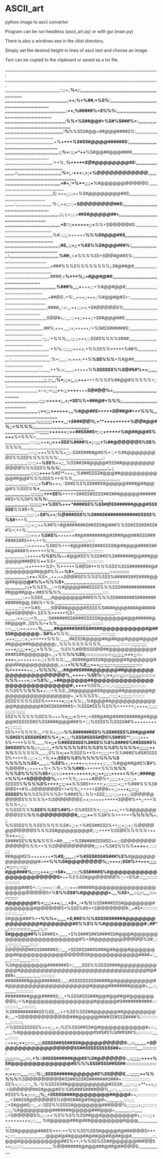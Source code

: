 # ASCII_art
python image to ascii converter

Program can be run headless (ascii_art.py) or with gui (main.py)

There is also a windows exe in the /dist directory.

Simply set the desired height in lines of ascii text and choose an image.

Text can be copied to the clipboard or saved as a txt file.

,,,,,,,,,,,,,,,,,,,,,,,,,,,,,,,,,,,,,,,,,,,,,,,,,,,,,,,,,,,,,,,,,,,,,,,,,,,,,,,,,,,,,,,,,,,,,,,,,,,,,,,,,,,,,,,,,,,,,,,,,,,,,
,,,,,,,,,,,,,,,,,,,,,,,,,,,,,,,,,,,,,,,,,,,,,,,,,,,,,,,,,,,,,,,,,,,,,,,,,,,,,,,,,,,,,,,,,,,,,,,,,,,,,,,,,,,,,,,,,,,,,,,,,,,,,
,,,,,,,,,,,,,,,,,,,,,,,,,,,,,,,,,,,,,,,,,,,,,::;;+:;**%*+;:,,,,,,,,,,,,,,,,,,,,,,,,,,,,,,,,,,,,,,,,,,,,,,,,,,,,,,,,,,,,,,,,,,
,,,,,,,,,,,,,,,,,,,,,,,,,,,,,,,,,,,,,,,,,,,,;++;*%+%##*;+%S%:,,,,,,,,,,,,,,,,,,,,,,,,,,,,,,,,,,,,,,,,,,,,,,,,,,,,,,,,,,,,,,,,
,,,,,,,,,,,,,,,,,,,,,,,,,,,,,,,,,,,,,,,,,,,:+*+;%#####%+*S%*%%*:,,,,,,,,,,,,,,,,,,,,,,,,,,,,,,,,,,,,,,,,,,,,,,,,,,,,,,,,,,,,,
,,,,,,,,,,,,,,,,,,,,,,,,,,,,,,,,,,,,,,,,,,;%%+*%S##@@#+%S#%S###%+:,,,,,,,,,,,,,,,,,,,,,,,,,,,,,,,,,,,,,,,,,,,,,,,,,,,,,,,,,,,
,,,,,,,,,,,,,,,,,,,,,,,,,,,,,,,,,,,,,,,,,:%**%%SSS#@@*+##@@@####S%:,,,,,,,,,,,,,,,,,,,,,,,,,,,,,,,,,,,,,,,,,,,,,,,,,,,,,,,,,,
,,,,,,,,,,,,,,,,,,,,,,,,,,,,,,,,,,,,,,,;+*%**+*+++%S#SS#@@@@######S:,,,,,,,,,,,,,,,,,,,,,,,,,,,,,,,,,,,,,,,,,,,,,,,,,,,,,,,,,
,,,,,,,,,,,,,,,,,,,,,,,,,,,,,,,,,,,,,,:;%*+:::;+*++**%S#@@##@@@####*,,,,,,,,,,,,,,,,,,,,,,,,,,,,,,,,,,,,,,,,,,,,,,,,,,,,,,,,,
,,,,,,,,,,,,,,,,,,,,,,,,,,,,,,,,,,,,,,,:++%*,:**%*+++**S@#@@@@@@@@#S:,,,,,,,,,,,,,,,,,,,,,,,,,,,,,,,,,,,,,,,,,,,,,,,,,,,,,,,,
,,,,,,,::,,,,,,,,,,,,,,,,,,,,,,,,,,,,,,;%+;,:+*++:;+;+*%@@@@@@@@@@@@*,,,,,,,,,,,,,,,,,,,,,,,,,,,,,,,,,,,,,,,,,,,,,,,,,,,,,,,,
,,,,,,,,,,,,,,,,,,,,,,,,,,,,,,,,,,,,,,,+#+,:+%*+;;:;+**%#@@@@@@@@@@@S:,,,,,,,,,,,,,,,,,,,,,,,,,,,,,,,,,,,,,,,,,,,,,,,,,,,,,,,
,,,,,,,,,,,,,,,,,,,,,,,,,,,,,,,,,,,,,,,*S;:++*+;;;:;++*%S#@@@@@@@@##S;,,,,,,,,,,,,,,,,,,,,,,,,,,,,,,,,,,,,,,,,,,,,,,,,,,,,,,,
,,,,,,,,:,,,,,,,,,,,,,,,,,,,,,,,,,,,,,:*%:,;+*+;;:::;+***S@@@@@@@@##S:,,,,,,,,,,,,,,,,,,,,,,,,,,,,,,,,,,,,,,,,,,,,,,,,,,,,,,,
,,,,,,,,,,,,,,,,,,,,,,,,,,,,,,,,,,,,,,:;*:,:;***+;;:;+***##S#@@@@@##+,,,,,,,,,,,,,,,,,,,,,,,,,,,,,,,,,,,,,,,,,,,,,,,,,,,,,,,,
,,,,,,,,,,,,,,,,,,,,,,,,,,,,,,,,,,,,,,,+S:::;++++++;;+**%%*+S@@@@@#S:,,,,,,,,,,,,,,,,,,,,,,,,,,,,,,,,,,,,,,,,,,,,,,,,,,,,,,,,
,,,,,,,,,,,,,,,,,,,,,,,,,,,,,,,,,,,,,,,%#::;;;;;++++++**%%*%S#@@@##S,,,,,,,,,,,,,,,,,,,,,,,,,,,,,,,,,,,,,,,,,,,,,,,,,,,,,,,,,
,,,,,,,,,,,,,,,,,,,,,,,,,,,,,,,,,,,,,,;#S,,:;+;;+******%SS%%S#@@@###%:,,,,,,,,,,,,,,,,,,,,,,,,,,,,,,,,,,,,,,,,,,,,,,,,,,,,,,,
,,:,,,,,,,,,,,,,,,,,,,,,,,,,,,,,,,,,,,%##:,::+**%%***%%SS*+*S@@#@##S%*:,,,,,,,,,,,,,,,,,,,,,,,,,,,,,,,,,,,,,,,,,,,,,,,,,,,,,,
,,,,,,,,,,,,,,,,,,,,,,,,,,,,,,,,,,,,,+###%***%%S%%%%%%%%*;;*S#@##@#*,,,,,,,,,,,,,,,,,,,,,,,,,,,,,,,,,,,,,,,,,,,,,,,,,,,,,,,,,
,,,,,,,,,,,,,,,,,,,,,,,,,,,,,,,,,,,,:####*;+**%*******%*;;+*#@@#@##*:,,,,,,,,,,,,,,,,,,,,,,,,,,,,,,,,,,,,,,,,,,,,,,,,,,,,,,,,
,,,,,,,,,,,,,,,,,,,,,,,,,,,,,,,,,,,,%###%,,*;,+**+++***;:;+%#@@#@@#*;,,,,,,,,,,,,,,,,,,,,,,,,,,,,,,,,,,,,,,,,,,,,,,,,,,,,,,,,
,,,,,,,,,,,,,,,,,,,,,,,,,,,,,,,,,,,+##@S:,+%:,,+++;;++*+;;*%#@@#@#S+::,,,,,,,,,,,,,,,,,,,,,,,,,,,,,,,,,,,,,,,,,,,,,,,,,,,,,,,
,,,,,,,,,,,,,,,,,,,,,,,,,,,,,,,,,,;####;,::+:,,:++;:;+*+;+*S#@@@@@S%;,,,,,,,,,,,,,,,,,,,,,,,,,,,,,,,,,,,,,,,,,,,,,,,,,,,,,,,,
,,,,,,,,,,,,,,,,,,,,,,,,,,,,,,,,,;S@@#+,::,,,::;++;;+++;;+*S##@@@##S*:,,,,,,,,,,,,,,,,,,,,,,,,,,,,,,,,,,,,,,,,,,,,,,,,,,,,,,,
,,,,,,,,,,,,,,,,,,,,,,,,,,,,,,,:*##%*;+++,,,,:;+;+++*++;:+%S#SS######S:,,,,,,,,,,,,,,,,,,,,,,,,,,,,,,,,,,,,,,,,,,,,,,,,,,,,,,
,,,,,,,,,,,,,,,,,,,,,,,,,,,,,,::;;,,:+%%%;,,,:;;;:;+++;:;*SS#S%%%%S###*:,,,,,,,,,,,,,,,,,,,,,,,,,,,,,,,,,,,,,,,,,,,,,,,,,,,,,
,,,,,,,,,,,,,,,,,,,,,,,,,,,,,,,,,,,,:+%*%*;::;;;;;;++++;+%%*SS%%*****%##%;,,,,,,,,,,,,,,,,,,,,,,,,,,,,,,,,,,,,,,,,,,,,,,,,,,,
,,,,:,,,,,,,,,,,,,,,,,,,,,,,,,,,,,,,,:*%+;:,,,,,:+;+++;++%**%SS%%%**+%#@##*,,,,,,,,,,,,,,,,,,,,,,,,,,,,,,,,,,,,,,,,,,,,,,,,,,
,,,,,,,,,,,,,,,,,,,,,,,,,,,,:,,,,,,,;++%;+;,,,,,,;+++*++*%**%SSSSSS%%S@#S#%*++;,,,,,,,,,,,,,,,,,,,,,,,,,,,,,,,,,,,,,,,,,,,,,,
,,,,,,,,,,,,,,,,,,,,,,,,,,,;;,:;:,,;*%*;:;+;,,:;++*****+**+++***%%%S%##@@#%%%%%+;::,,,,,,,,,,,,,,,,,,,,,,,,,,,,,,,,,,,,,,,,,,
,,,,,,,,,,,,,,,,,,,,,,,,,,;+::+*;;+***:,;;++:;;++******++****+++****S@#@@%*********+,,,,,,,,,,,,,,,,,,,,,,,,,,,,,,,,,,,,,,,,,
,,,,,,,,,,,,,,,,,,,,,,,,:;;;:+++++***;,,+;*SS%%+********************###@#*+******%%%;,,,,,,,,,,,,,,,,,,,,,,,,,,,,,,,,,,,,,,,,
,,,,,,,,,,,,,,,,,,,,,,,:;++;;;++++*++:,,;%#@@##S++******+++********S@##@#+++***%**%%*,,,,,,,,,,,,,,,,,,,,,,,,,,,,,,,,,,,,,,,,
,,,,,,,,,,,,,,,,,,,,,,:;;;;;;;;;;++++,,;+*S###@@%;+****+++++**++++%@@#@@#%;;+***%*%%%;,,,,,,,,,,,,,,,,,,,,,,,,,,,,,,,,,,,,,,,
,,,,,,,,,,,,,,,,,,,,,::::;;;;;;++++++:;+*+*##SS##S*+***;::;++++++%#@##@@#S%+++**%*%%%+,,,,,,,,,,,,,,,,,,,,,,,,,,,,,,,,,,,,,,,
,,,,,,,,,,,,,,,,,,,,:::::;;;;++*****+;;+++*SSS%####%***+;::;;;+%##@@@@@@S%SS%***%*%%%*,,,,,,,,,,,,,,,,,,,,,,,,,,,,,,,,,,,,,,,
,,,,,,,,,,,,,,,,,,,:::::;;;+++*%%%%*+;;;;:*SS#S####@#S%+::;+*%##@@@@@@@@S%%SSS%%*%%%%%:,,,,,,,,,,,,,,,,,,,,,,,,,,,,,,,,,,,,::
,,,,,,,,,,,,,,,,,,:;;:::;++***%SS%**++;;,,%SS##S##@@@@#SSS##@@@@@@@@@@@@%*%%SSS%***%%%:,,,,,,,,,,,,,,,,,,,,,,,,,,,,,,,,,:,,:,
,,,,,,,,,,,,,,,,,,:;:::;++++**%#S***+++;,,%###SSSS#@@@##@@@@@@@@@@@##@@#%*%%SSS%**%%%*,,,,,,,,,,,,,,,,,,,,,,,,,,,,,,,,,,,,,,,
,,,,,,,,,,,,,,,,,,,:::;:;;;+**%#%***+++;::S##S%S%SS###S#@@@@@####@##@@@#%**%SSS%****%+,,,,,,,,,,,,,,,,,,,,,,,,,,,,,,,,,,,,,,,
,,,,,,,,,,,,,,,,,,:;;:;;;;;+**SS%****+++++S##SS#SSSS##S###@@@@@########S**%%S#%***%%%:,,,,,,,,,,,,,,,,,,,,,,,,,,,,,,,,,,,,:,,
,,,,,,,,,,,,,,,,,:;;;;;;;;++*%SS%*****+++*####SS%%SS#@SS######@@@#SSSSSS**%%##***+*%*,,,,,,,,,,,,,,,,,,,,,,,,,,,,,,,,,,,,,:,,
,,,,,,,,,,,,,,,,,,:;;;;::;+**S#%******++;%@###SSS%%S###S############SSSSS%%S#**+++*%*,,,,,,,,,,,,,,,,,,,,,,,,,,,,,,,,,,,,,,,,
,,,,,,,,,,,,,,,,::;;;+;;;++*%##%*******+*#@#######S##SSS#@###%%SS#SSS#S#SS##%*+;+*+%*:,,,,,,,,,,,,,,,,,,,,,,,,,,,,,,,,,,,,:::
,,,,,,,,,,,,,,,,::;;;++;+**%S#S%**++++++##@########@#S###@@###SSS#######S##S**+;+*+%*;,,,,,,,,,,,,,,,,,,,,,,,,,,,,,:,:,::::::
,,,,,,,,,,,,,,,,::;++++++*%S#S%****+++*#@@###SS###SSSS#@##@@@####S####@####%**++++*%%;,,,,,,,,,,,,,,,,,,,,,,,,,,:,,::::::::::
,,,,,,,,,,,,,,,,:;+++++***%%S%%****++*#@@#SS%%SS##S%S#######@@###@@@@@@###@S%**++**%S+,,,,,,,,,,,,,,,,,,,,,,,,,::::::::::::::
,,,,,,,,,,,,,,,,:+++++**%S+,*%*+++++%#@S#**%%*%SSS%SSS########@#@@@@@@@##@@#%%*++**%S+,,,,,,,,,,,,,,,,,,,,,,,,,::::::::::::::
,,,,,,,,,,,,,,,:;++**+*%S*,,,++;++*S@@#SS*%%%S%SSS%#####S##S####@@@##@@@**@#%%*+*%%%S*,,,,,,,,,,,,,,,,,,,,,,,,,,,,:::::::::::
,,,,,,,,,,,,,,::;+**%*%S%,,,,::+%#@@@@###SSSS%%%SSS###############@@##@@+:##S%***%**%%,,,,,,,,,,,,,,,,,,,,,,,,,,,,,,,,,,:::::
,,,,,,,,,,,,,,:;++*%SSS*,,,,,,;#@@@@@@@###S%%%%SS#######S#############@@*,S#S%****+*%%:,,,,,,,,,,,,,,,,,,,,,,,,,,,,,,,,,,,,,,
,,,,,,,,,,,:::;;++*%#S;,,,,,,,;S@@##@@@@#SSSS%S####@@@####@######@#S@@@@+.*SS%%*****%S+,,,,,,,,,,,,,,,,,,,,,,,,,,,,,,,,,:::::
,,,,,,,,,:++;;;;;;+*%*,,,,,,,,:S######SS####SSSSS#@@@@@@#@@######@##@@@#:.;SS%%+**+**%%,,,,,,,,,,,,,,,,,,,,,,,,,,,,::::::::::
:::::,,,,:;;++;++++**%*,,,,,,,,*##@####S##SS##S##@@@@@@@@@@#@##SS#@@@@@@:.:S#%*+***%*%%;,,,,,,,,,,,,,,,,,,,,,,,,,::::::::;;;;
;+++;;;,,::;+;;++++**%%%:,,,,,,;##SSS#@@@@##@##@@#@@@#@@@###@@@###@@@@@@;.,*%%%*%%%%%%%*,,,,,,,,,,,,,,,:::::::::::;;;;;;:;;;;
+++***+;:;;;;++;;;;+**%%%:,,,,,:%S%*%#@@SSS@@##@@@@@@@@@@@#####S##@@@@@@+.,;+*%%***%%%SS;:::::::::::::::::::;;;;;;;;+++;;::::
*+++***+;++++++++:;;+*%%%%:,,,,,;#S###@#SSS#@@@@@##@@@@@@#@@###@@@@@@@@@*,,+;+****+*%%%S*;;;+++;;;:;;;;:::;;;;;;;;;;;;;;:::::
%**++++**++***+*+;;:+**%%%%:,,,:*##@##S####@@@@@@##@@@@@@@@@@@@@@@@@@@@@%,,*++++**+**%SS%::;;++;;:::;;;::::;;;;;;;;::::::::::
%%%**+++*********+;::+***%S%:,,,+##@@@@@@##@@@@@@@@@@@@@@@@@@@@@@@@@@@@@#:,+**++**+**%SS%:,::::::,:::;;;;;;;;;;;;;:::::::::::
%%SS%%***%%%*+****+;::;+*%%S*:,,*S#@@@@@#S#@@@@##@@@@@@#@@@@@@@@@@@@@@@@@+.;***+****%%%S%:,,,,,,,,::::;;;+;;;;;;;;;::::::::::
SSSS%%%%SSS%********+;::;+**%%*:;,;%#@@@##@@@@@@@@@@@@@#@@@@@@#S#SS#S####S+;*%SSS#SS%%S%%++++++;;++++;:;;;;;:;;;;;;;:::;;;;;;
SSS%%*%%%%SS%%*+++*%**+;;;;+**%**;;+S##@##@####S#####@##@@@@#SSSSSS#S%SS####@@@###%+:;*:;%SSSS%%SSSS##%*+*++++++++;;::::;;;;;
SS%*++****%%%%*:,,,+*%%*+;;;;+***%%S######SS%%SS##SSS%*S##@@###%*S#SS*%SSSS#S#S%%*+;;+;.;*,:%SSS#SSSS#@S%S##SS****;;::::;;+++
S%*++**%%****%*,,,,,,;*%***+;;+*****%##SSSSSS%S#SS%*%S%S###S%##SSS#S%S#SSSS%%*%*;:::,;;,:;,,+%%%%%%S%%%S%%%S%%%*%%*+;;;;;;;++
%%******%%%%%%*,,,,,,.;S%%***+;++****%SSS%**%*++;;;;;;++%%###S*%#S#SSSSS%*++**%*:::;:;+:;*:,+%*;**++;*SSS%****%S***%%%%%%%%%S
%%%%******%%SS+,,,,,:,:%SS%***+;;++***++**++;+++++;;::,,:;%#@@##@#S%**S**#%%@@@#+;;+++++*%+;*%%+*%**%%##S**++++**%*%%*****%%%
%%%S%***%%%%SS+:;::::::++++**+**+++++;+;;++;;;:;+++++*%%+:;*####@*+%%*%+*S@@@@@%;**++*++****%%;;;++++*#@@%+;;;;;;;++;;;;::;;+
SSSSS%**%%%%S%++++;;:;;++**%%S#S**+++;+;:;;;;;;;*+;;;+%###%%%S#@@S**#%*+*S@@@@@@S++****+***%%*;;+++++S@@#*++;;;+++***+;;:::;;
SSSSS%%***%%S%S%%%S+%###S%*;:%%+SSS*;;;;;;::;;;+**++;:;S@@@@@@@@@S%%%%%*%*S@@@@@@S**;++;+**+++++****S@@#%++;;+++**%%%%*+;;::;
%%SSS%%****%SSS%%SS%##%***+:*S*%#SSS%*;;::;;;++**+;;++%#@@@@@@@@@SS%****%%%@@@@@@@@#;,::;;;++****%%S#%%**++++++***%%%%%**+;;;
%%SSSS%%***%SS%%%%%*S#+:;;+;+*%#SS##SSS%*++;;;+;;;+;;%@@@@@@@@@@@S%*%**%S*S#@@@@@@@@#;::;;++****%SS@S%%%%%*+++**%***++**++;;;
S####SS%***%%%**%%%+##:,,,,,:;+%S#####SSS#SS*+*+;:;*S@@@@@@@@@@@@@%*%%++%%*S@@@@@@@@@#;;;;+***+*%S#S%%%%***++++**+;::::::;;;;
###@@#S%*+++++++***+%#S;,,,,,,:;+%#SSS#SS#S###%S%**#@@@@@@@@@@@@@@#+***++%%%S#@@@@@@@@%;;++++;*SS#%++*+++;;;;;;+;;::::,:::;;:
#@@####%;:::;;+++;;;:+S#+,,,,::::;%SS####S%#@@@@@@@@@@@@@@@@@@@@@@@S+**++*%S%SS#@@@@@@@%::;::+S%#*:::;;;;::::::::::::::::::::
@@@@###S+::::;;+++;::::*#;.,::::;+++*######@@@@@@@@@@@@@@@@@@@@@@@@@S*%**S%%SS#%*#@@@@@@+.,,,%SS+,,,:::;;::,,,,::::::::::::::
#@@@@@@#%+;;;;;+++;:,,:,+S+,,:+%%***%SS####SSS#@@@@@@@#@@@@@@@#@@@@@@S*%SSS%#S*+S@@@@@@@#:,,+#S*::::::::::::::::::::::,:,,:::
S#@@@###%++**%%%*+:,,,,,,+S*;*##S%%%SSSS#S#####@@@@@@@@@@@@@@@#@@@@@@@#S%%S%%*%#@@@@@@@@@#:;##*,,::::::::::::::::,,,,,,::,:::
S#@@@@##%**%S###S*;,,,,,,,+S%S###S##S####SS#@@@#@@@@@@@@@@@@@@@@@@@@@@@@#%+*S#@@@@@@@@@@@@%S#*:,::,,:::::;;;:::,,,,,,,:::::::
*S@@@@@##SSS#####S*;::,,,,,+SSS#SS###S###@##@@@#@@@@@@@@##@@@@@@@@@@@@@@@@S#@@@@@@@@@@@@####+::,,,,,,::::::::,,,,,,,,,:::::::
%S#@@@@@@@@#######S+;:,,,,,,*SSS%%SSSS####@@@@@@@@@@@@#@@@@@@@@@@@@@@@@@@@@@@@@@@@@@@@#@####+,,,,,,,,,,,,,,:,,,,,::::::::;:::
#########@@@######S*;:,,,:;*#SSSSSSSSS#####@#@@@@@@@@@##@@@@@@@@@@@@@@@@@@@@#@@@@########@@@#+,,,,:::,,,,,,,,,,::::::::::::::
#########@@@#####S*;:,,,+%SSS#SSS###@@#@@##@#@@@@@@@@S;:+%#@@@@@@@@@@@@@@@@#@@@@@#S###########*:::::::::::::::,,,:::::::::::,
%S##########SS%SS*;,,,:+*+%SS%SSS##@@@@@@##@@@@@@@@#*;:,,,:+S@@@@@@@@@@@@###@@@@@####SS#SSS####%:::::::::::::::,,,::::::::::,
;+%SSSSSSSSS%*+++;:,,+*;;%S%SSS##SS#@#@@@@@@@@@@@#+::::,,,,.,;%#@@@@@@@@@@@@@@@@@@#S#S#S%S###S##%;::::::::::::,,,,,,:::::::::
:;+**++;;++;;:::::,,;*:;SSSSS##SS##SS#@@@@@@@@@@S:.,:::,,,,,,,,+S@@@@@@@@@@@@@@@@@SS##SSSSSSSSSS##+:::::::::::,,,,:::::::::::
;;;;;;::::,,,,::::,+%::S#SSS######@@#S%S#@@@@@@S:.,:;;;;;;;++++*%S#@@@@@@@@@@@@@@#S%%%SSS#SSS##SS##*:::::::::::::::::::::::::
+;++;:::,,,,,::::,:%:,;SSSS######@@@@@#S%SS@@@S,.,:;;;;;;++*%%%%%**%S@@@@@@@@@#SS##S*SS#S#######S###+::::::::::::::::::::::::
SS%*+;::::,:::::,,%*.:%%SSSSS##@@@@@@@@@@#SSS#:,,;;;;:::;;;+**+++;;::+S@@@@@##S#@@@#S%*%#S###S####@@%,,:::::,:,,:::::::::::::
#SSS%%**+;:::::,,;%;,+SSSSS####@@@@@@@@##@@@#***++;::::::::::::::::,,,,+S##SS#@@@@@@S%*S@#S###@#S#@@#+,,,,,,,,,,,,,,:::::,::,
;;+S#@@#S*;:::,,,+*::SSS%%SSSS#@@@@@@@###@@@%;;:;;;;;;+;;;::::::::::;;;;;;%#@@@@@@@@#######@@@@@###@@@+,,,,,,,,,,,,,,::,,,,,,
:;+S@@@@@S%*;;:::++:*%S%%S%%SS##@@#@@@@@@@@#*+;;::::::;;++++++++++;;::,,,,,:*%#@@@@@###@###@@@@@@@@#@@@*,,,,,,,,,,,,,,,,,,:,,
%SS#@@@@@###S%**+;++%*%%SS%SSS#@@@@#@###@@@S**++;;::::,,,,,,,,,,,,,,,,,,,,,,,,;@@@#@##@@@##@##@@##@##@@#;,,,,,,,,,,,,,,,,:::,
@@@#@@@@@@@@@@##S%++;*%%SS%SS##@@@@@@###@@S++;;;;;:::::,,,,,,,,,,,,,,,,,,,,,,,,%@@######@#@@###@##@##@@@S:,,,,,,,,,,,,,,,,,,,

